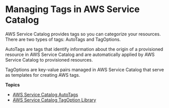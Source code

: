 # Managing Tags in AWS Service Catalog<a name="managing-tags"></a>

 AWS Service Catalog provides tags so you can categorize your resources\. There are two types of tags: AutoTags and TagOptions\. 

 AutoTags are tags that identify information about the origin of a provisioned resource in AWS Service Catalog and are automatically applied by AWS Service Catalog to provisioned resources\. 

 TagOptions are key\-value pairs managed in AWS Service Catalog that serve as templates for creating AWS tags\. 

**Topics**
+ [AWS Service Catalog AutoTags](autotags.md)
+ [AWS Service Catalog TagOption Library](tagoptions.md)